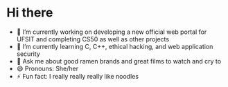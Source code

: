 # Hi there
- 🔭 I’m currently working on developing a new official web portal for UFSIT and completing CS50 as well as other projects
- 🌱 I’m currently learning C, C++, ethical hacking, and web application security
- 💬 Ask me about good ramen brands and great films to watch and cry to
- 😄 Pronouns: She/her
- ⚡ Fun fact: I really really really like noodles
